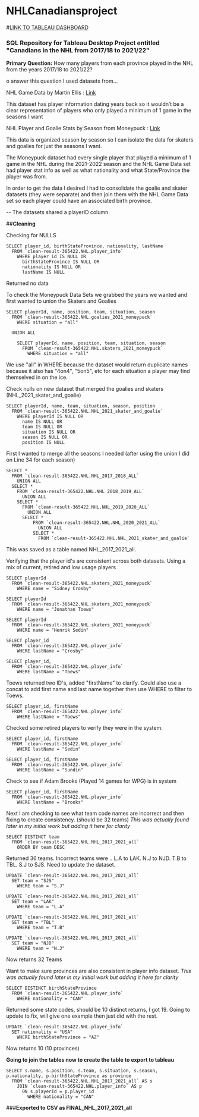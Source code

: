 # **NHLCanadiansproject**

#[LINK TO TABLEAU DASHBOARD](https://public.tableau.com/app/profile/samuel.basset/viz/CanadiansintheNHLfrom2017-2022/DASHBOARD)

### SQL Repository for Tableau Desktop Project entitled "Canadians in the NHL from 2017/18 to 2021/22"

**Primary Question:**
   How many players from each province played in the NHL from the years 2017/18 to 2021/22?

o answer this question I used datasets from...
  
  NHL Game Data by Martin Ellis : [Link](https://www.kaggle.com/datasets/martinellis/nhl-game-data)
        
This dataset has player information dating years back so it wouldn’t be a clear representation of players who only played a minimum of 1 game in the seasons I want
   
   NHL Player and Goalie Stats by Season from Moneypuck : [Link](https://moneypuck.com/data.htm)
        
This data is organized season by season so I can isolate the data for skaters and goalies for just the seasons I want.

The Moneypuck dataset had every single player that played a minimum of 1 game in the NHL during the 2021-2022 season and the NHL Game Data set had player stat info as well as what nationality and what State/Province the player was from.
 
In order to get the data I desired I had to consolidate the goalie and skater datasets (they were separate) and then join them with the NHL Game Data set so each player could have an associated birth province.
 
-- The datasets shared a playerID column.

##**Cleaning**

Checking for NULLS
```
SELECT player_id, birthStateProvince, nationality, lastName
  FROM `clean-result-365422.NHL.player_info`
    WHERE player_id IS NULL OR 
      birthStateProvince IS NULL OR 
      nationality IS NULL OR 
      lastName IS NULL
 ```
      
Returned no data

To check the Moneypuck Data Sets we grabbed the years we wanted and first wanted to union the Skaters and Goalies
```
SELECT playerId, name, position, team, situation, season
  FROM `clean-result-365422.NHL.goalies_2021_moneypuck`
    WHERE situation = "all"

  UNION ALL
    
    SELECT playerId, name, position, team, situation, season
      FROM `clean-result-365422.NHL.skaters_2021_moneypuck`
        WHERE situation = "all"
 ```
We use "all" in WHERE because the dataset would return duplicate names because it also has "4on4", "5on5", etc for each situation a player may find themselved in on the ice.
        
Check nulls on new dataset that merged the goalies and skaters (NHL_2021_skater_and_goalie)

```
SELECT playerId, name, team, situation, season, position
  FROM `clean-result-365422.NHL.NHL_2021_skater_and_goalie`
    WHERE playerId IS NULL OR
      name IS NULL OR
      team IS NULL OR
      situation IS NULL OR
      season IS NULL OR
      position IS NULL 
```

First I wanted to merge all the seasons I needed (after using the union I did on Line 34 for each season)
```
SELECT *
  FROM `clean-result-365422.NHL.NHL_2017_2018_ALL`
    UNION ALL
  SELECT *
    FROM `clean-result-365422.NHL.NHL_2018_2019_ALL`
      UNION ALL
    SELECT *
      FROM `clean-result-365422.NHL.NHL_2019_2020_ALL`
        UNION ALL
      SELECT *
          FROM `clean-result-365422.NHL.NHL_2020_2021_ALL`
            UNION ALL
          SELECT * 
            FROM `clean-result-365422.NHL.NHL_2021_skater_and_goalie`
 ```
           
This was saved as a table named NHL_2017_2021_all.

Verifying that the player id's are consistent across both datasets. Using a mix of current, retired and low usage players
``` 
SELECT playerId
  FROM `clean-result-365422.NHL.skaters_2021_moneypuck`
    WHERE name = "Sidney Crosby"
 
SELECT playerId
  FROM `clean-result-365422.NHL.skaters_2021_moneypuck`
    WHERE name = "Jonathan Toews"
 
SELECT playerId
  FROM `clean-result-365422.NHL.skaters_2021_moneypuck`
    WHERE name = "Henrik Sedin"
 
SELECT player_id
  FROM `clean-result-365422.NHL.player_info`
    WHERE lastName = "Crosby"
 
SELECT player_id, 
  FROM `clean-result-365422.NHL.player_info`
    WHERE lastName = "Toews"
```
Toews returned two ID's, added "firstName" to clarify. Could also use a concat to add first name and last name together then use WHERE to filter to Toews.

```
SELECT player_id, firstName
  FROM `clean-result-365422.NHL.player_info`
    WHERE lastName = "Toews"
```
 
Checked some retired players to verify they were in the system.

```
SELECT player_id, firstName
  FROM `clean-result-365422.NHL.player_info`
    WHERE lastName = "Sedin"
 
SELECT player_id, firstName
  FROM `clean-result-365422.NHL.player_info`
    WHERE lastName = "Sundin"
 ```
Check to see if Adam Brooks (Played 14 games for WPG) is in system

```
SELECT player_id, firstName
  FROM `clean-result-365422.NHL.player_info`
    WHERE lastName = "Brooks"
```    
Next I am checking to see what team code names are incorrect and then fixing to create consistency. (should be 32 teams) *This was actually found later in my initial work but adding it here for clarity*

```
SELECT DISTINCT team
  FROM `clean-result-365422.NHL.NHL_2017_2021_all`
    ORDER BY team DESC
```

Returned 36 teams. Incorrect teams were .. L.A to LAK. N.J to NJD. T.B to TBL. S.J to SJS. Need to update the dataset.

```
UPDATE `clean-result-365422.NHL.NHL_2017_2021_all`
  SET team = "SJS"
    WHERE team = "S.J"

UPDATE `clean-result-365422.NHL.NHL_2017_2021_all`
  SET team = "LAK"
    WHERE team = "L.A"

UPDATE `clean-result-365422.NHL.NHL_2017_2021_all`
  SET team = "TBL"
    WHERE team = "T.B"

UPDATE `clean-result-365422.NHL.NHL_2017_2021_all`
  SET team = "NJD"
    WHERE team = "N.J"
```

Now returns 32 Teams

Want to make sure provinces are also consistent in player info dataset. *This was actually found later in my initial work but adding it here for clarity*

```
SELECT DISTINCT birthStateProvince
  FROM `clean-result-365422.NHL.player_info`
    WHERE nationality = "CAN"
 ```
 
Returned some state codes, should be 10 distinct returns, I got 19. Going to update to fix, will give one example then just did with the rest.

```
UPDATE `clean-result-365422.NHL.player_info`
  SET nationality = "USA"
    WHERE birthStateProvince = "AZ"
 ```       
Now returns 10 (10 provinces)
        
**Going to join the tables now to create the table to export to tableau**

```
SELECT s.name, s.position, s.team, s.situation, s.season, p.nationality, p.birthStateProvince as province
  FROM `clean-result-365422.NHL.NHL_2017_2021_all` AS s
    JOIN `clean-result-365422.NHL.player_info` AS p
      ON s.playerId = p.player_id
        WHERE nationality = "CAN"
```        

###**Exported to CSV as FINAL_NHL_2017_2021_all**


